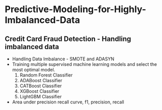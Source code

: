 # Predictive-Modeling-for-Highly-Imbalanced-Data
## Credit Card Fraud Detection - Handling imbalanced data
- Handling Data Imbalance - SMOTE and ADASYN
- Training multiple supervised machine learning models and select the most optimal model.
    1. Random Forest Classifier
    2. ADABoost Classifier
    3. CATBoost Classifier
    4. XGBoost Classifier
    5. LightGBM Classifier
- Area under precision recall curve, f1, precision, recall

